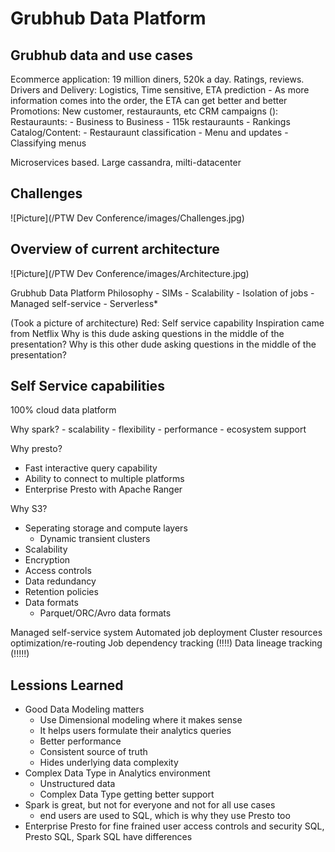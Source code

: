 # Grubhub Data Platform

## Grubhub data and use cases
Ecommerce application: 19 million diners, 520k a day. Ratings, reviews.
Drivers and Delivery: Logistics, Time sensitive, ETA prediction
	-	As more information comes into the order, the ETA can get better and better
Promotions: New customer, restauraunts, etc
CRM campaigns ():
Restauraunts:
	- Business to Business
	- 115k restauraunts
	- Rankings
Catalog/Content: 
	- Restauraunt classification
	- Menu and updates
	- Classifying menus


Microservices based. Large cassandra, milti-datacenter


## Challenges
![Picture](/PTW Dev Conference/images/Challenges.jpg)

## Overview of current architecture

![Picture](/PTW Dev Conference/images/Architecture.jpg)

Grubhub Data Platform Philosophy - SIMs
	- Scalability
	- Isolation of jobs
	- Managed self-service
	- Serverless*

(Took a picture of architecture)
Red: Self service capability
Inspiration came from Netflix
Why is this dude asking questions in the middle of the presentation?
Why is this other dude asking questions in the middle of the presentation?


## Self Service capabilities

100% cloud data platform

Why spark?
	- scalability
	- flexibility
	- performance
	- ecosystem support

Why presto?
 - Fast interactive query capability
 - Ability to connect to multiple platforms
 - Enterprise Presto with Apache Ranger

Why S3?
 - Seperating storage and compute layers
 	- Dynamic transient clusters
 - Scalability
 - Encryption
 - Access controls
 - Data redundancy
 - Retention policies
 - Data formats
 	- Parquet/ORC/Avro data formats

Managed self-service system
Automated job deployment
Cluster resources optimization/re-routing
Job dependency tracking (!!!!)
Data lineage tracking (!!!!!)

## Lessions Learned

- Good Data Modeling matters
	- Use Dimensional modeling where it makes sense
	- It helps users formulate their analytics queries
	- Better performance
	- Consistent source of truth
	- Hides underlying data complexity
- Complex Data Type in Analytics environment
	- Unstructured data
	- Complex Data Type getting better support
- Spark is great, but not for everyone and not for all use cases
	- end users are used to SQL, which is why they use Presto too
- Enterprise Presto for fine frained user access controls and security
SQL, Presto SQL, Spark SQL have differences



